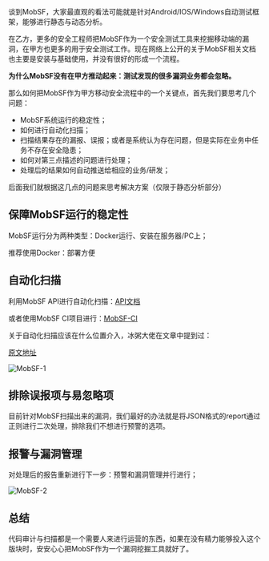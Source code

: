 谈到MobSF，大家最直观的看法可能就是针对Android/IOS/Windows自动测试框架，能够进行静态与动态分析。

在乙方，更多的安全工程师把MobSF作为一个安全测试工具来挖掘移动端的漏洞，在甲方也更多的用于安全测试工作。现在网络上公开的关于MobSF相关文档也主要是安装与基础使用，并没有很好的形成一个流程。

**为什么MobSF没有在甲方推动起来：测试发现的很多漏洞业务都会忽略。**

那么如何把MobSF作为甲方移动安全流程中的一个关键点，首先我们要思考几个问题：

* MobSF系统运行的稳定性；
* 如何进行自动化扫描；
* 扫描结果存在的漏报、误报；或者是系统认为存在问题，但是实际在业务中任务不存在安全隐患；
* 如何对第三点描述的问题进行处理；
* 处理后的结果如何自动推送给相应的业务/研发；

后面我们就根据这几点的问题来思考解决方案（仅限于静态分析部分）

## 保障MobSF运行的稳定性
MobSF运行分为两种类型：Docker运行、安装在服务器/PC上；

推荐使用Docker：部署方便

## 自动化扫描
利用MobSF API进行自动化扫描：[API文档](https://github.com/MobSF/Mobile-Security-Framework-MobSF/wiki/3.-REST-API-Documentation)

或者使用MobSF CI项目进行：[MobSF-CI](https://github.com/Soluto/mobsf-ci)

关于自动化扫描应该在什么位置介入，冰粥大佬在文章中提到过：

[原文地址](https://mp.weixin.qq.com/s/5whLNkfSUpW6zQNxQf7HqQ)


![MobSF-1](https://github.com/bloodzer0/Enterprise_Security_Build--Open_Source/raw/master/Application%20Security/Mobile%20Security/img/MobSF-1.png)


## 排除误报项与易忽略项
目前针对MobSF扫描出来的漏洞，我们最好的办法就是将JSON格式的report通过正则进行二次处理，排除我们不想进行预警的选项。

## 报警与漏洞管理
对处理后的报告重新进行下一步：预警和漏洞管理并行进行；

![MobSF-2](https://github.com/bloodzer0/Enterprise_Security_Build--Open_Source/raw/master/Application%20Security/Mobile%20Security/img/MobSF-2.png)

## 总结
代码审计与扫描都是一个需要人来进行运营的东西，如果在没有精力能够投入这个版块时，安安心心把MobSF作为一个漏洞挖掘工具就好了。
